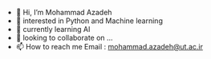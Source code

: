 - 👋 Hi, I’m Mohammad Azadeh
- 👀 interested in Python and Machine learning
- 🌱 currently learning AI
- 💞️ looking to collaborate on ...
- 📫 How to reach me   Email : mohammad.azadeh@ut.ac.ir

<!---
MohammadAzadeh/MohammadAzadeh is a ✨ special ✨ repository because its `README.md` (this file) appears on your GitHub profile.
You can click the Preview link to take a look at your changes.
--->

